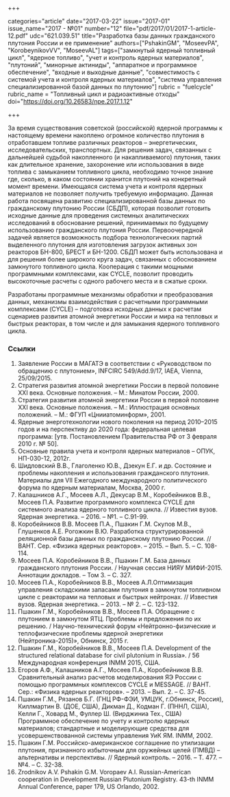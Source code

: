 +++

categories="article"
date="2017-03-22"
issue="2017-01"
issue_name="2017 - №01"
number="12"
file="pdf/2017/01/2017-1-article-12.pdf"
udc="621.039.51"
title="Разработка базы данных гражданского плутония России и ее применение"
authors=["PshakinGM", "MoseevPA", "KorobeynikovVV", "MoseevAL"]
tags=["замкнутый ядерный топливный цикл", "ядерное топливо", "учет и контроль ядерных материалов", "плутоний", "минорные актиниды", "аппаратное и программное обеспечение", "входные и выходные данные", "совместимость с системой учета и контроля ядерных материалов", "система управления специализированной базой данных по плутонию"]
rubric = "fuelcycle"
rubric_name = "Топливный цикл и радиоактивные отходы"
doi="https://doi.org/10.26583/npe.2017.1.12"

+++

За время существования советской (российской) ядерной программы к настоящему времени накоплено огромное количество плутония в отработавшем топливе различных реакторов – энергетических, исследовательских, транспортных. Для решения задач, связанных с дальнейшей судьбой накопленного (и накапливаемого) плутония, таких как длительное хранение, захоронение или использования в виде топлива с замыканием топливного цикла, необходимо точное знание где, сколько, в каком состоянии хранится плутоний на конкретный момент времени. Имеющаяся система учета и контроля ядерных материалов не позволяет получить требуемую информацию. Данная работа посвящена развитию специализированной базы данных по гражданскому плутонию России (СБДП), которая позволит готовить исходные данные для проведения системных аналитических исследований в обоснование решений, принимаемых по будущему использованию гражданского плутония России. Первоочередной задачей является возможность подбора технологических партий выделенного плутония для изготовления загрузок активных зон реакторов БН-800, БРЕСТ и БН-1200. СБДП может быть использована и для решения более широкого круга задач, связанных с обоснованием замкнутого топливного цикла. Кооперация с такими мощными программными комплексами, как CYCLE, позволит проводить высокоточные расчеты с одного рабочего места и в сжатые сроки.

Разработаны программные механизмы обработки и преобразования данных, механизмы взаимодействия с расчетными программными комплексами (CYCLE) – подготовка исходных данных к расчетам сценариев развития атомной энергетики России и мира на тепловых и быстрых реакторах, в том числе и для замыкания ядерного топливного цикла.

### Ссылки

1. Заявление России в МАГАТЭ в соответствии с «Руководством по обращению с плутонием», INFCIRC 549/Add.9/17, IAEA, Vienna, 25/09/2015.
2. Стратегия развития атомной энергетики России в первой половине XXI века. Основные положения. – М.: Минатом России, 2000.
3. Стратегия развития атомной энергетики России в первой половине XXI века. Основные положения. – М.: Иллюстрация основных положений. – М.: ФГУП «Цнииатоминформ», 2001.
4. Ядерные энерготехнологии нового поколения на период 2010–2015 годов и на перспективу до 2020 года: федеральная целевая программа: [утв. Постановлением Правительства РФ от 3 февраля 2010 г. № 50].
5. Основные правила учета и контроля ядерных материалов – ОПУК, НП-030-12, 2012г.
6. Шидловский В.В., Глаголенко Ю.В., Дзекун Е.Г. и др. Состояние и проблемы накопления и использования гражданского плутония. Материалы для VII Ежегодного международного политического форума по ядерным материалам, Москва, 2000 г.
7. Калашников А.Г., Мосеев А.Л., Декусар В.М., Коробейников В.В., Мосеев П.А. Развитие программного комплекса CYCLE для системного анализа ядерного топливного цикла. // Известия вузов. Ядерная энергетика. – 2016. – №1. – С.91-99.
8. Коробейников В.В. Мосеев П.А., Пшакин Г.М. Скупов М.В., Глушенков А.Е. Рогожкин В.Ю. Разработка структурированной реляционной базы данных по гражданскому плутонию России. // ВАНТ. Сер. «Физика ядерных реакторов». – 2015. – Вып. 5. – С. 108-114.
9. Мосеев П.А. Коробейников В.В., Пшакин Г.М. База данных гражданского плутония России. / Научная сессия НИЯУ МИФИ-2015. Аннотации докладов. – Том 3. – С. 327.
10. Мосеев П.А., Коробейников В.В., Мосеев А.Л.Оптимизация управления складскими запасами плутония в замкнутом топливном цикле с реакторами на тепловых и быстрых нейтронах. // Известия вузов. Ядерная энергетика. – 2013. – № 2. – С. 123-132.
11. Пшакин Г.М., Коробейников В.В., Мосеев П.А. Обращение с плутонием в замкнутом ЯТЦ. Проблемы и предложения по их решению. / Научно-технический форум «Нейтронно-физические и теплофизические проблемы ядерной энергетики (Нейтроника-2015)», Обнинск, 2015 г.
12. Пшакин Г.М., Коробейников В.В., Мосеев П.А. Development of the structured relational database for civil plutonium in Russia». / 56 Международная конференция INMM 2015, США.
13. Егоров А.Ф., Калашников А.Г., Мосеев П.А., Коробейников В.В. Сравнительный анализ расчетов моделирования ЯЭ России с помощью программных комплексов CYCLE и MESSAGE. // ВАНТ. Сер.: «Физика ядерных реакторов». – 2013. – Вып. 2. – С. 37-45.
14. Пшакин Г.М., Рязанов Б.Г. (ГНЦ РФ-ФЭИ, УМЦУК, г.Обнинск, Россия), Киллмартин В. (ДОЕ, США), Дикман Д., Кодман Г. (ПННЛ, США), Келли Г., Ховард М., Фуллер Ш. (Вирджиниа Тех., США) Программное обеспечение по учету и контролю ядерных материалов; cтандартные и моделирующие средства для усовершенствованной системы управления УиК ЯМ. INMM, 2002.
15. Пшакин Г.М. Российско-американское соглашение по утилизации плутония, признанного избыточным для оружейных целей (ПМВД) – альтернативы и перспективы. // Ядерный контроль. – 2016. – Т. 477. – №4. – С. 32-38.
16. Zrodnikov A.V. Pshakin G.M. Voropaev A.I. Russian-American cooperation in Development Russian Plutonium Registry. 43-th INMM Annual Conference, paper 179, US Orlando, 2002.